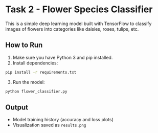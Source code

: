 # Task 2 - Flower Species Classifier

This is a simple deep learning model built with TensorFlow to classify images of flowers into categories like daisies, roses, tulips, etc.

## How to Run

1. Make sure you have Python 3 and pip installed.
2. Install dependencies:

```bash
pip install -r requirements.txt
```

3. Run the model:

```bash
python flower_classifier.py
```

## Output

- Model training history (accuracy and loss plots)
- Visualization saved as `results.png`
